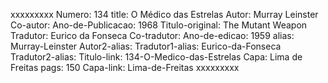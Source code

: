 xxxxxxxxx
Numero: 134
title: O Médico das Estrelas
Autor: Murray Leinster
Co-autor: 
Ano-de-Publicacao: 1968
Titulo-original: The Mutant Weapon
Tradutor: Eurico da Fonseca
Co-tradutor: 
Ano-de-edicao: 1959
alias: Murray-Leinster
Autor2-alias: 
Tradutor1-alias: Eurico-da-Fonseca
Tradutor2-alias: 
Titulo-link: 134-O-Medico-das-Estrelas
Capa: Lima de Freitas
pags: 150
Capa-link: Lima-de-Freitas
xxxxxxxxx
